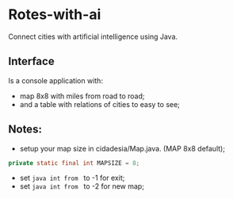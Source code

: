 # Rotes-with-ai
Connect cities with artificial intelligence using Java.

## Interface
Is a console application with:
  * map 8x8 with miles from road to road;
  * and a table with relations of cities to easy to see;
## Notes:
* setup your map size in cidadesia/Map.java. (MAP 8x8 default);
```java
private static final int MAPSIZE = 8;
```
* set ```java int from ``` to -1 for exit;
* set ```java int from ``` to -2 for new map;
